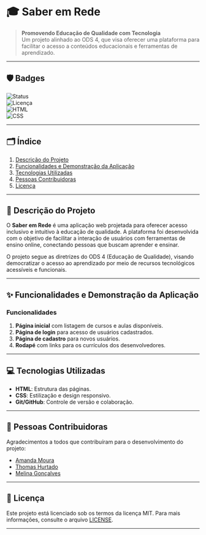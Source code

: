 # 🎓 Saber em Rede

> **Promovendo Educação de Qualidade com Tecnologia**  
> Um projeto alinhado ao ODS 4, que visa oferecer uma plataforma para facilitar o acesso a conteúdos educacionais e ferramentas de aprendizado.

---

## 🛡️ Badges
![Status](https://img.shields.io/badge/Status-Concluído-green)  
![Licença](https://img.shields.io/badge/Licen%C3%A7a-MIT-green)  
![HTML](https://img.shields.io/badge/HTML-Utilizado-orange)  
![CSS](https://img.shields.io/badge/CSS-Utilizado-blue)

---

## 🗂️ Índice
1. [Descrição do Projeto](#descrição-do-projeto)
2. [Funcionalidades e Demonstração da Aplicação](#funcionalidades-e-demonstração-da-aplicação)
3. [Tecnologias Utilizadas](#tecnologias-utilizadas)
4. [Pessoas Contribuidoras](#pessoas-contribuidoras)
5. [Licença](#licença)

---

## 📜 Descrição do Projeto

O **Saber em Rede** é uma aplicação web projetada para oferecer acesso inclusivo e intuitivo à educação de qualidade. A plataforma foi desenvolvida com o objetivo de facilitar a interação de usuários com ferramentas de ensino online, conectando pessoas que buscam aprender e ensinar.

O projeto segue as diretrizes do ODS 4 (Educação de Qualidade), visando democratizar o acesso ao aprendizado por meio de recursos tecnológicos acessíveis e funcionais.

---

## ✨ Funcionalidades e Demonstração da Aplicação

### Funcionalidades
1. **Página inicial** com listagem de cursos e aulas disponíveis.
2. **Página de login** para acesso de usuários cadastrados.
3. **Página de cadastro** para novos usuários.
4. **Rodapé** com links para os currículos dos desenvolvedores.

---

## 💻 Tecnologias Utilizadas

- **HTML**: Estrutura das páginas.
- **CSS**: Estilização e design responsivo.
- **Git/GitHub**: Controle de versão e colaboração.

---

## 🤝 Pessoas Contribuidoras

Agradecimentos a todos que contribuíram para o desenvolvimento do projeto:
- [Amanda Moura](https://github.com/AmandaMouraCavalcante)
- [Thomas Hurtado](https://github.com/ThomasHurtado)
- [Melina Gonçalves](https://github.com/mel-a8)

---

## 📜 Licença

Este projeto está licenciado sob os termos da licença MIT. Para mais informações, consulte o arquivo [LICENSE](./LICENSE).

---




